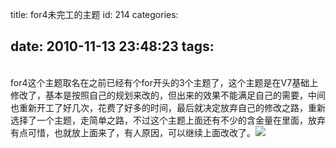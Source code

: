 title: for4未完工的主题
id: 214
categories:

date: 2010-11-13 23:48:23
tags:
---

</br>for4这个主题取名在之前已经有个for开头的3个主题了，这个主题是在V7基础上修改了，基本是按照自己的规划来改的，但出来的效果不能满足自己的需要，中间也重新开工了好几次，花费了好多的时间，最后就决定放弃自己的修改之路，重新选择了一个主题，走简单之路，不过这个主题上面还有不少的含金量在里面，放弃有点可惜，也就放上面来了，有人原因，可以继续上面改改了。![](http://m3.img.libdd.com/farm5/2012/0822/07/F14748C774DA997295A2DF45EA63BBBA0A77918D7D8E_500_293.jpg)</img>
</br>
</br>